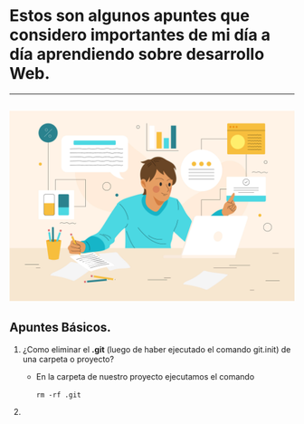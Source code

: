 # Estos son algunos apuntes que considero importantes de mi día a día aprendiendo sobre desarrollo Web.
---
![Apuntes Diarios sobre desarrollo web](img/apunte.jpg)
---
## Apuntes Básicos.

1. ¿Como eliminar el <b>.git</b> (luego de haber ejecutado el comando git.init) de una carpeta o proyecto?
    - En la carpeta de nuestro proyecto ejecutamos el comando 
        
      ```rm -rf .git```
      
2. 
